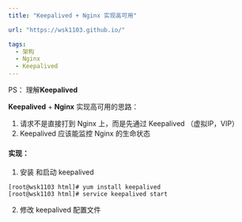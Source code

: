 ```yaml
---
title: "Keepalived + Nginx 实现高可用"

url: "https://wsk1103.github.io/"

tags:
  - 架构
  - Nginx
  - Keepalived
---
```


PS： 理解**Keepalived** 

**Keepalived** + **Nginx** 实现高可用的思路：
1. 请求不是直接打到 Nginx 上，而是先通过 Keepalived （虚拟IP，VIP）
2. Keepalived 应该能监控 Nginx 的生命状态

#### 实现：

1. 安装 和启动 keepalived 

```
[root@wsk1103 html]# yum install keepalived
[root@wsk1103 html]# service keepalived start
```

2. 修改 keepalived 配置文件

```

```
